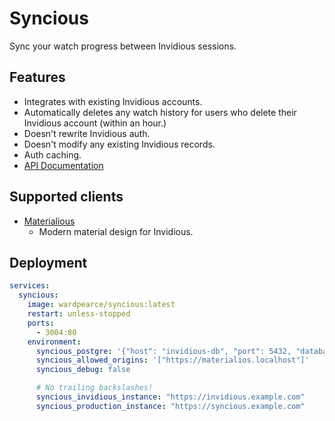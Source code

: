 # Syncious
Sync your watch progress between Invidious sessions.

## Features
- Integrates with existing Invidious accounts.
- Automatically deletes any watch history for users who delete their Invidious account (within an hour.)
- Doesn't rewrite Invidious auth.
- Doesn't modify any existing Invidious records.
- Auth caching.
- [API Documentation](syncious.materialio.us/schema)

## Supported clients
- [Materialious](https://github.com/WardPearce/Materialious)
    -  Modern material design for Invidious. 

## Deployment
```yaml
services:
  syncious:
    image: wardpearce/syncious:latest
    restart: unless-stopped
    ports:
      - 3004:80
    environment:
      syncious_postgre: '{"host": "invidious-db", "port": 5432, "database": "invidious", "user": "kemal", "password": "kemal"}'
      syncious_allowed_origins: '["https://materialios.localhost"]'
      syncious_debug: false

      # No trailing backslashes!
      syncious_invidious_instance: "https://invidious.example.com"
      syncious_production_instance: "https://syncious.example.com"
```
